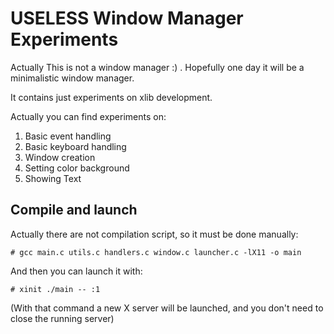 USELESS Window Manager Experiments
==================================

Actually This is not a window manager :) . Hopefully one day it will be a minimalistic window manager.

It contains just experiments on xlib development. 

Actually you can find experiments on:

1. Basic event handling
2. Basic keyboard handling
3. Window creation
4. Setting color background
5. Showing Text

Compile and launch
------------------

Actually there are not compilation script, so it must be done manually:

	# gcc main.c utils.c handlers.c window.c launcher.c -lX11 -o main
	
And then you can launch it with:

	# xinit ./main -- :1

(With that command a new X server will be launched, and you don't need to close the running server)
